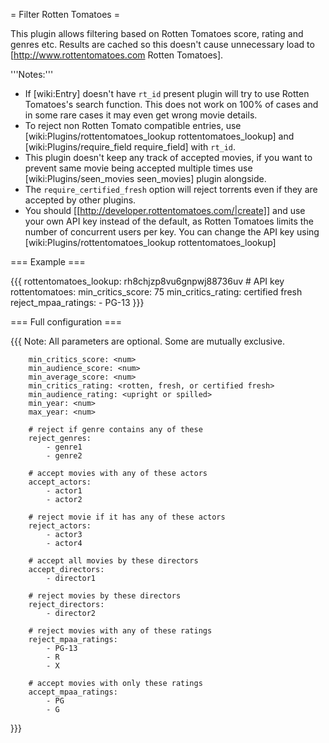 = Filter Rotten Tomatoes =

This plugin allows filtering based on Rotten Tomatoes score, rating and genres etc.
Results are cached so this doesn't cause unnecessary load to [http://www.rottentomatoes.com Rotten Tomatoes].


'''Notes:''' 

 * If [wiki:Entry] doesn't have `rt_id` present plugin will try to use Rotten Tomatoes's search function. This does not work on 100% of cases and in some rare cases it may even get wrong movie details.
 * To reject non Rotten Tomato compatible entries, use [wiki:Plugins/rottentomatoes_lookup rottentomatoes_lookup] and [wiki:Plugins/require_field require_field] with `rt_id`.
 * This plugin doesn't keep any track of accepted movies, if you want to prevent same movie being accepted multiple times use [wiki:Plugins/seen_movies seen_movies] plugin alongside.
 * The `require_certified_fresh` option will reject torrents even if they are accepted by other plugins.
 * You should [[http://developer.rottentomatoes.com/|create]] and use your own API key instead of the default, as Rotten Tomatoes limits the number of concurrent users per key. You can change the API key using [wiki:Plugins/rottentomatoes_lookup rottentomatoes_lookup]

=== Example ===

{{{
rottentomatoes_lookup: rh8chjzp8vu6gnpwj88736uv # API key
rottentomatoes:
  min_critics_score: 75
  min_critics_rating: certified fresh
  reject_mpaa_ratings:
    - PG-13
}}}

=== Full configuration ===

{{{
        Note: All parameters are optional. Some are mutually exclusive.

        min_critics_score: <num>
        min_audience_score: <num>
        min_average_score: <num>
        min_critics_rating: <rotten, fresh, or certified fresh>
        min_audience_rating: <upright or spilled>
        min_year: <num>
        max_year: <num>

        # reject if genre contains any of these
        reject_genres:
            - genre1
            - genre2

        # accept movies with any of these actors
        accept_actors:
            - actor1
            - actor2

        # reject movie if it has any of these actors
        reject_actors:
            - actor3
            - actor4

        # accept all movies by these directors
        accept_directors:
            - director1

        # reject movies by these directors
        reject_directors:
            - director2

        # reject movies with any of these ratings
        reject_mpaa_ratings:
            - PG-13
            - R
            - X

        # accept movies with only these ratings
        accept_mpaa_ratings:
            - PG
            - G
}}}